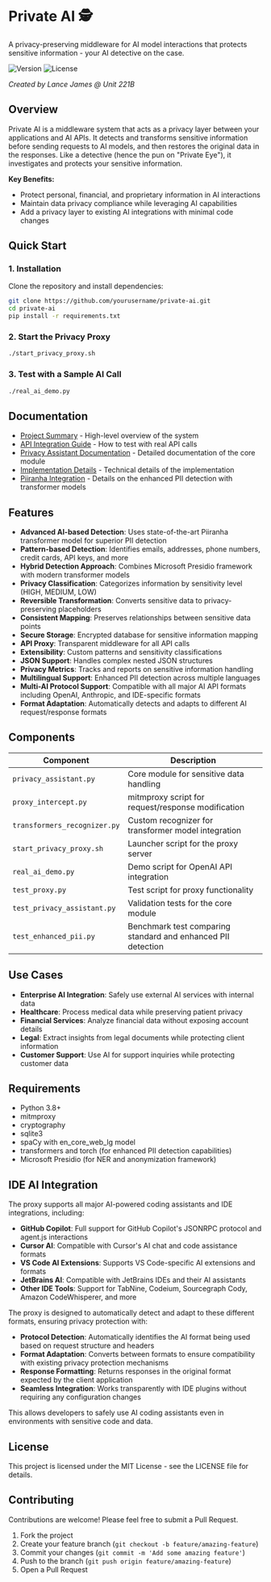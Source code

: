 # Private AI 🕵️

A privacy-preserving middleware for AI model interactions that protects sensitive information - your AI detective on the case.

![Version](https://img.shields.io/badge/version-0.1.0-blue.svg)
![License](https://img.shields.io/badge/license-MIT-green.svg)

*Created by Lance James @ Unit 221B*

## Overview

Private AI is a middleware system that acts as a privacy layer between your applications and AI APIs. It detects and transforms sensitive information before sending requests to AI models, and then restores the original data in the responses. Like a detective (hence the pun on "Private Eye"), it investigates and protects your sensitive information.

**Key Benefits:**
- Protect personal, financial, and proprietary information in AI interactions
- Maintain data privacy compliance while leveraging AI capabilities
- Add a privacy layer to existing AI integrations with minimal code changes

## Quick Start

### 1. Installation

Clone the repository and install dependencies:

```bash
git clone https://github.com/yourusername/private-ai.git
cd private-ai
pip install -r requirements.txt
```

### 2. Start the Privacy Proxy

```bash
./start_privacy_proxy.sh
```

### 3. Test with a Sample AI Call

```bash
./real_ai_demo.py
```

## Documentation

- [Project Summary](PROJECT_SUMMARY.md) - High-level overview of the system
- [API Integration Guide](REAL_API_INTEGRATION.md) - How to test with real API calls
- [Privacy Assistant Documentation](README-privacy-assistant.md) - Detailed documentation of the core module
- [Implementation Details](implementation_summary.md) - Technical details of the implementation
- [Piiranha Integration](docs/piiranha_integration.md) - Details on the enhanced PII detection with transformer models

## Features

- **Advanced AI-based Detection**: Uses state-of-the-art Piiranha transformer model for superior PII detection
- **Pattern-based Detection**: Identifies emails, addresses, phone numbers, credit cards, API keys, and more
- **Hybrid Detection Approach**: Combines Microsoft Presidio framework with modern transformer models
- **Privacy Classification**: Categorizes information by sensitivity level (HIGH, MEDIUM, LOW)
- **Reversible Transformation**: Converts sensitive data to privacy-preserving placeholders
- **Consistent Mapping**: Preserves relationships between sensitive data points
- **Secure Storage**: Encrypted database for sensitive information mapping
- **API Proxy**: Transparent middleware for all API calls
- **Extensibility**: Custom patterns and sensitivity classifications
- **JSON Support**: Handles complex nested JSON structures
- **Privacy Metrics**: Tracks and reports on sensitive information handling
- **Multilingual Support**: Enhanced PII detection across multiple languages
- **Multi-AI Protocol Support**: Compatible with all major AI API formats including OpenAI, Anthropic, and IDE-specific formats
- **Format Adaptation**: Automatically detects and adapts to different AI request/response formats

## Components

| Component | Description |
|-----------|-------------|
| `privacy_assistant.py` | Core module for sensitive data handling |
| `proxy_intercept.py` | mitmproxy script for request/response modification |
| `transformers_recognizer.py` | Custom recognizer for transformer model integration |
| `start_privacy_proxy.sh` | Launcher script for the proxy server |
| `real_ai_demo.py` | Demo script for OpenAI API integration |
| `test_proxy.py` | Test script for proxy functionality |
| `test_privacy_assistant.py` | Validation tests for the core module |
| `test_enhanced_pii.py` | Benchmark test comparing standard and enhanced PII detection |

## Use Cases

- **Enterprise AI Integration**: Safely use external AI services with internal data
- **Healthcare**: Process medical data while preserving patient privacy
- **Financial Services**: Analyze financial data without exposing account details
- **Legal**: Extract insights from legal documents while protecting client information
- **Customer Support**: Use AI for support inquiries while protecting customer data

## Requirements

- Python 3.8+
- mitmproxy
- cryptography
- sqlite3
- spaCy with en_core_web_lg model
- transformers and torch (for enhanced PII detection capabilities)
- Microsoft Presidio (for NER and anonymization framework)

## IDE AI Integration

The proxy supports all major AI-powered coding assistants and IDE integrations, including:

- **GitHub Copilot**: Full support for GitHub Copilot's JSONRPC protocol and agent.js interactions
- **Cursor AI**: Compatible with Cursor's AI chat and code assistance formats
- **VS Code AI Extensions**: Supports VS Code-specific AI extensions and formats
- **JetBrains AI**: Compatible with JetBrains IDEs and their AI assistants
- **Other IDE Tools**: Support for TabNine, Codeium, Sourcegraph Cody, Amazon CodeWhisperer, and more

The proxy is designed to automatically detect and adapt to these different formats, ensuring privacy protection with:

- **Protocol Detection**: Automatically identifies the AI format being used based on request structure and headers
- **Format Adaptation**: Converts between formats to ensure compatibility with existing privacy protection mechanisms
- **Response Formatting**: Returns responses in the original format expected by the client application
- **Seamless Integration**: Works transparently with IDE plugins without requiring any configuration changes

This allows developers to safely use AI coding assistants even in environments with sensitive code and data.

## License

This project is licensed under the MIT License - see the LICENSE file for details.

## Contributing

Contributions are welcome! Please feel free to submit a Pull Request.

1. Fork the project
2. Create your feature branch (`git checkout -b feature/amazing-feature`)
3. Commit your changes (`git commit -m 'Add some amazing feature'`)
4. Push to the branch (`git push origin feature/amazing-feature`)
5. Open a Pull Request 